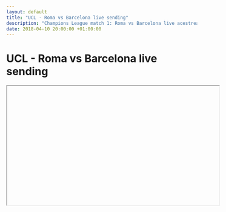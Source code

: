 ```yaml
---
layout: default
title: "UCL - Roma vs Barcelona live sending"
description: "Champions League match 1: Roma vs Barcelona live acestream"
date: 2018-04-10 20:00:00 +01:00:00
---
```


<h1>UCL - Roma vs Barcelona live sending</h1>
<iframe src="acestream://5abd354e2a39dc92ae55b8f3c0af0a11c8e8b19c" width="560" height="315" />

